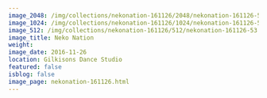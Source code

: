 ```yaml
---
image_2048: /img/collections/nekonation-161126/2048/nekonation-161126-53.jpg
image_1024: /img/collections/nekonation-161126/1024/nekonation-161126-53.jpg
image_512: /img/collections/nekonation-161126/512/nekonation-161126-53.jpg
image_title: Neko Nation
weight: 
image_date: 2016-11-26
location: Gilkisons Dance Studio
featured: false
isblog: false
image_page: nekonation-161126.html
---
```

